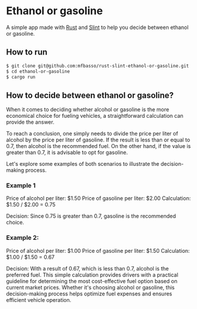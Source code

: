 # Ethanol or gasoline

A simple app made with [Rust](https://rust.dev) and [Slint](https://slint.rs) to help you decide between ethanol or gasoline.

## How to run

```bash
$ git clone git@github.com:mfbasso/rust-slint-ethanol-or-gasoline.git
$ cd ethanol-or-gasoline
$ cargo run
```

## How to decide between ethanol or gasoline?

When it comes to deciding whether alcohol or gasoline is the more economical choice for fueling vehicles, a straightforward calculation can provide the answer.

To reach a conclusion, one simply needs to divide the price per liter of alcohol by the price per liter of gasoline. If the result is less than or equal to 0.7, then alcohol is the recommended fuel. On the other hand, if the value is greater than 0.7, it is advisable to opt for gasoline.

Let's explore some examples of both scenarios to illustrate the decision-making process.

### Example 1

Price of alcohol per liter: $1.50
Price of gasoline per liter: $2.00
Calculation: $1.50 / $2.00 = 0.75

Decision: Since 0.75 is greater than 0.7, gasoline is the recommended choice.

### Example 2:

Price of alcohol per liter: $1.00
Price of gasoline per liter: $1.50
Calculation: $1.00 / $1.50 = 0.67

Decision: With a result of 0.67, which is less than 0.7, alcohol is the preferred fuel.
This simple calculation provides drivers with a practical guideline for determining the most cost-effective fuel option based on current market prices. Whether it's choosing alcohol or gasoline, this decision-making process helps optimize fuel expenses and ensures efficient vehicle operation.
